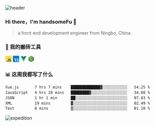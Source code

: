 ![header](https://raw.githubusercontent.com/fzq1998/fzq1998/master/header.png)

### Hi there，I'm handsomeFu 👋

> a front end development engineer from Ningbo, China.

### 🔧 我的搬砖工具
<code><img height="20" src="https://raw.githubusercontent.com/github/explore/80688e429a7d4ef2fca1e82350fe8e3517d3494d/topics/javascript/javascript.png" alt="javascript"></code>
<code><img height="20" src="https://raw.githubusercontent.com/github/explore/80688e429a7d4ef2fca1e82350fe8e3517d3494d/topics/typescript/typescript.png" alt="typescript"></code>
<code><img height="20" src="https://raw.githubusercontent.com/github/explore/80688e429a7d4ef2fca1e82350fe8e3517d3494d/topics/vue/vue.png" alt="vue"></code>
<code><img height="20" src="https://raw.githubusercontent.com/github/explore/80688e429a7d4ef2fca1e82350fe8e3517d3494d/topics/nodejs/nodejs.png" alt="nodejs"></code>



### 📊 这周我都写了什么
<!--START_SECTION:waka-->

```txt
Vue.js       7 hrs 7 mins    █████████████▓░░░░░░░░░░░   54.25 %
JavaScript   4 hrs 28 mins   ████████▓░░░░░░░░░░░░░░░░   34.08 %
JSON         1 hr 1 min      ██░░░░░░░░░░░░░░░░░░░░░░░   07.83 %
XML          19 mins         ▓░░░░░░░░░░░░░░░░░░░░░░░░   02.49 %
Text         8 mins          ▒░░░░░░░░░░░░░░░░░░░░░░░░   01.10 %
```

<!--END_SECTION:waka-->


![expedition](https://raw.githubusercontent.com/fzq1998/fzq1998/master/expedition.gif)

